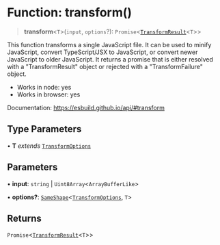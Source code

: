 # Function: transform()

> **transform**\<`T`\>(`input`, `options`?): `Promise`\<[`TransformResult`](../interfaces/TransformResult.md)\<`T`\>\>

This function transforms a single JavaScript file. It can be used to minify
JavaScript, convert TypeScript/JSX to JavaScript, or convert newer JavaScript
to older JavaScript. It returns a promise that is either resolved with a
"TransformResult" object or rejected with a "TransformFailure" object.

- Works in node: yes
- Works in browser: yes

Documentation: https://esbuild.github.io/api/#transform

## Type Parameters

• **T** _extends_ [`TransformOptions`](../interfaces/TransformOptions.md)

## Parameters

• **input**: `string` \| `Uint8Array`\<`ArrayBufferLike`\>

• **options?**: [`SameShape`](../type-aliases/SameShape.md)\<[`TransformOptions`](../interfaces/TransformOptions.md), `T`\>

## Returns

`Promise`\<[`TransformResult`](../interfaces/TransformResult.md)\<`T`\>\>
